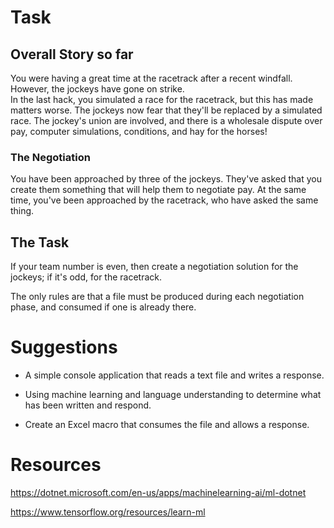 # Task

## Overall Story so far

You were having a great time at the racetrack after a recent windfall.  
However, the jockeys have gone on strike.  
In the last hack, you simulated a race for the racetrack, but this has made matters worse.
The jockeys now fear that they'll be replaced by a simulated race.
The jockey's union are involved, and there is a wholesale dispute over pay, computer simulations, conditions, and hay for the horses!


### The Negotiation

You have been approached by three of the jockeys.  They've asked that you create them something that will help them to negotiate pay.
At the same time, you've been approached by the racetrack, who have asked the same thing.


## The Task

If your team number is even, then create a negotiation solution for the jockeys; if it's odd, for the racetrack.

The only rules are that a file must be produced during each negotiation phase, and consumed if one is already there.


# Suggestions

* A simple console application that reads a text file and writes a response.

* Using machine learning and language understanding to determine what has been written and respond.

* Create an Excel macro that consumes the file and allows a response.


# Resources

https://dotnet.microsoft.com/en-us/apps/machinelearning-ai/ml-dotnet

https://www.tensorflow.org/resources/learn-ml
